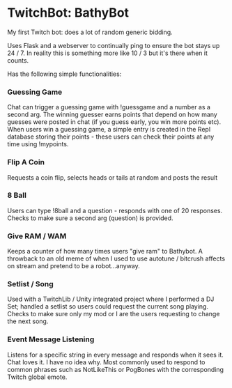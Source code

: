 # TwitchBot: BathyBot

My first Twitch bot: does a lot of random generic bidding.


Uses Flask and a webserver to continually ping to ensure the bot stays up 24 / 7. In reality this is something more like 10 / 3 but it's there when it counts.


Has the following simple functionalities:

### Guessing Game
Chat can trigger a guessing game with !guessgame and a number as a second arg. 
The winning guesser earns points that depend on how many guesses were posted in chat (if you guess early, you win more points etc). 
When users win a guessing game, a simple entry is created in the Repl database storing their points - these users can check their points at any time using !mypoints.

### Flip A Coin
Requests a coin flip, selects heads or tails at random and posts the result

### 8 Ball
Users can type !8ball and a question - responds with one of 20 responses. Checks to make sure a second arg (question) is provided.

### Give RAM / WAM
Keeps a counter of how many times users "give ram" to Bathybot. A throwback to an old meme of when I used to use autotune / bitcrush affects on stream and pretend to be a robot...anyway.

### Setlist / Song
Used with a TwitchLib / Unity integrated project where I performed a DJ Set; handled a setlist so users could request the current song playing. Checks to make sure only my mod or I are the users requesting to change the next song.

### Event Message Listening
Listens for a specific string in every message and responds when it sees it. Chat loves it. I have no idea why. Most commonly used to respond to common phrases such as NotLikeThis or PogBones with the corresponding Twitch global emote.
